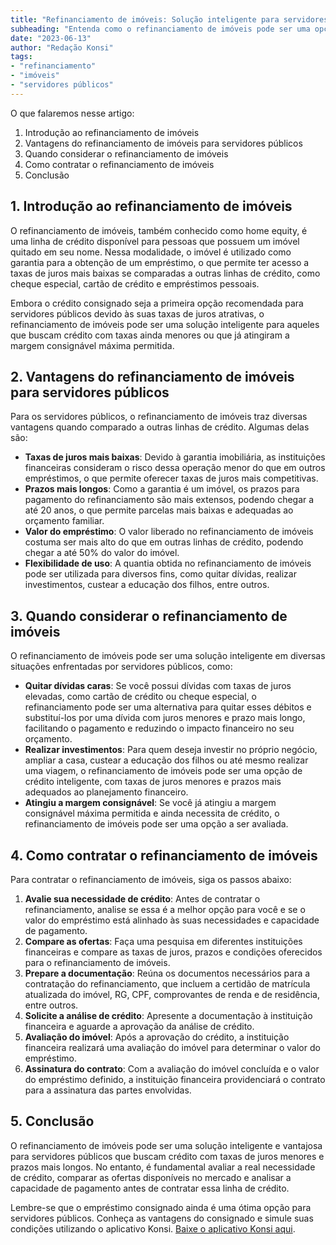 ```yaml
---
title: "Refinanciamento de imóveis: Solução inteligente para servidores públicos"
subheading: "Entenda como o refinanciamento de imóveis pode ser uma opção vantajosa para servidores públicos em busca de crédito a taxas de juros menores"
date: "2023-06-13"
author: "Redação Konsi"
tags:
- "refinanciamento"
- "imóveis"
- "servidores públicos"
---
```


O que falaremos nesse artigo:
1. Introdução ao refinanciamento de imóveis
2. Vantagens do refinanciamento de imóveis para servidores públicos
3. Quando considerar o refinanciamento de imóveis
4. Como contratar o refinanciamento de imóveis
5. Conclusão

## 1. Introdução ao refinanciamento de imóveis

O refinanciamento de imóveis, também conhecido como home equity, é uma linha de crédito disponível para pessoas que possuem um imóvel quitado em seu nome. Nessa modalidade, o imóvel é utilizado como garantia para a obtenção de um empréstimo, o que permite ter acesso a taxas de juros mais baixas se comparadas a outras linhas de crédito, como cheque especial, cartão de crédito e empréstimos pessoais.

Embora o crédito consignado seja a primeira opção recomendada para servidores públicos devido às suas taxas de juros atrativas, o refinanciamento de imóveis pode ser uma solução inteligente para aqueles que buscam crédito com taxas ainda menores ou que já atingiram a margem consignável máxima permitida.

## 2. Vantagens do refinanciamento de imóveis para servidores públicos

Para os servidores públicos, o refinanciamento de imóveis traz diversas vantagens quando comparado a outras linhas de crédito. Algumas delas são:

- **Taxas de juros mais baixas**: Devido à garantia imobiliária, as instituições financeiras consideram o risco dessa operação menor do que em outros empréstimos, o que permite oferecer taxas de juros mais competitivas.
- **Prazos mais longos**: Como a garantia é um imóvel, os prazos para pagamento do refinanciamento são mais extensos, podendo chegar a até 20 anos, o que permite parcelas mais baixas e adequadas ao orçamento familiar.
- **Valor do empréstimo**: O valor liberado no refinanciamento de imóveis costuma ser mais alto do que em outras linhas de crédito, podendo chegar a até 50% do valor do imóvel.
- **Flexibilidade de uso**: A quantia obtida no refinanciamento de imóveis pode ser utilizada para diversos fins, como quitar dívidas, realizar investimentos, custear a educação dos filhos, entre outros.

## 3. Quando considerar o refinanciamento de imóveis

O refinanciamento de imóveis pode ser uma solução inteligente em diversas situações enfrentadas por servidores públicos, como:

- **Quitar dívidas caras**: Se você possui dívidas com taxas de juros elevadas, como cartão de crédito ou cheque especial, o refinanciamento pode ser uma alternativa para quitar esses débitos e substituí-los por uma dívida com juros menores e prazo mais longo, facilitando o pagamento e reduzindo o impacto financeiro no seu orçamento.
- **Realizar investimentos**: Para quem deseja investir no próprio negócio, ampliar a casa, custear a educação dos filhos ou até mesmo realizar uma viagem, o refinanciamento de imóveis pode ser uma opção de crédito inteligente, com taxas de juros menores e prazos mais adequados ao planejamento financeiro.
- **Atingiu a margem consignável**: Se você já atingiu a margem consignável máxima permitida e ainda necessita de crédito, o refinanciamento de imóveis pode ser uma opção a ser avaliada.

## 4. Como contratar o refinanciamento de imóveis

Para contratar o refinanciamento de imóveis, siga os passos abaixo:

1. **Avalie sua necessidade de crédito**: Antes de contratar o refinanciamento, analise se essa é a melhor opção para você e se o valor do empréstimo está alinhado às suas necessidades e capacidade de pagamento.
2. **Compare as ofertas**: Faça uma pesquisa em diferentes instituições financeiras e compare as taxas de juros, prazos e condições oferecidos para o refinanciamento de imóveis.
3. **Prepare a documentação**: Reúna os documentos necessários para a contratação do refinanciamento, que incluem a certidão de matrícula atualizada do imóvel, RG, CPF, comprovantes de renda e de residência, entre outros.
4. **Solicite a análise de crédito**: Apresente a documentação à instituição financeira e aguarde a aprovação da análise de crédito.
5. **Avaliação do imóvel**: Após a aprovação do crédito, a instituição financeira realizará uma avaliação do imóvel para determinar o valor do empréstimo.
6. **Assinatura do contrato**: Com a avaliação do imóvel concluída e o valor do empréstimo definido, a instituição financeira providenciará o contrato para a assinatura das partes envolvidas.

## 5. Conclusão

O refinanciamento de imóveis pode ser uma solução inteligente e vantajosa para servidores públicos que buscam crédito com taxas de juros menores e prazos mais longos. No entanto, é fundamental avaliar a real necessidade de crédito, comparar as ofertas disponíveis no mercado e analisar a capacidade de pagamento antes de contratar essa linha de crédito.

Lembre-se que o empréstimo consignado ainda é uma ótima opção para servidores públicos. Conheça as vantagens do consignado e simule suas condições utilizando o aplicativo Konsi. [Baixe o aplicativo Konsi aqui](https://www.konsi.com.br/app).